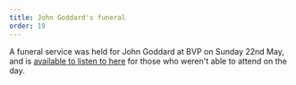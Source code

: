 ```yaml
---
title: John Goddard's funeral
order: 19
---
```

A funeral service was held for John Goddard at BVP on Sunday 22nd May, and is [available to listen to here](https://bvp.org.uk/uploads/20210522-funeral-john-goddard.mp3) for those who weren't able to attend on the day.